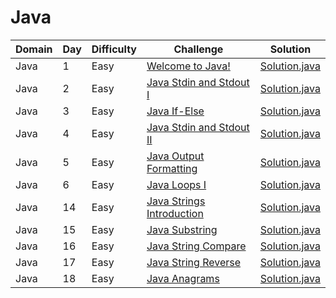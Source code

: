 # Java

| Domain    | Day | Difficulty |Challenge | Solution |
| --------- | --- | ---------- | -------- | -------- |
| Java      | 1   | Easy       | [Welcome to Java!](https://www.hackerrank.com/challenges/welcome-to-java)  | [Solution.java](src/introduction/welcome/Solution.java) |
| Java      | 2   | Easy       | [Java Stdin and Stdout I](https://www.hackerrank.com/challenges/java-stdin-and-stdout-1)  | [Solution.java](src/introduction/stdinout1/Solution.java) |
| Java      | 3   | Easy       | [Java If-Else](https://www.hackerrank.com/challenges/java-if-else)  | [Solution.java](src/introduction/ifelse/Solution.java) |
| Java      | 4   | Easy       | [Java Stdin and Stdout II](https://www.hackerrank.com/challenges/java-stdin-stdout)  | [Solution.java](src/introduction/stdinout2/Solution.java) |
| Java      | 5   | Easy       | [Java Output Formatting](https://www.hackerrank.com/challenges/java-output-formatting)  | [Solution.java](src/introduction/outputformatting/Solution.java) |
| Java      | 6   | Easy       | [Java Loops I](https://www.hackerrank.com/challenges/java-loops-i)  | [Solution.java](src/introduction/loops1/Solution.java) |
| Java      | 14  | Easy       | [Java Strings Introduction](https://www.hackerrank.com/challenges/java-strings-introduction)  | [Solution.java](src/strings/introduction/Solution.java) |
| Java      | 15  | Easy       | [Java Substring](https://www.hackerrank.com/challenges/java-substring)  | [Solution.java](src/strings/substring/Solution.java) |
| Java      | 16  | Easy       | [Java String Compare](https://www.hackerrank.com/challenges/java-string-compare)  | [Solution.java](src/strings/compare/Solution.java) |
| Java      | 17  | Easy       | [Java String Reverse](https://www.hackerrank.com/challenges/java-string-reverse)  | [Solution.java](src/strings/reverse/Solution.java) |
| Java      | 18  | Easy       | [Java Anagrams](https://www.hackerrank.com/challenges/java-anagrams)  | [Solution.java](src/strings/anagrams/Solution.java) |